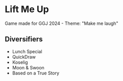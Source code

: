 # Lift Me Up

Game made for GGJ 2024 - Theme: "Make me laugh"

## Diversifiers
* Lunch Special
* QuickDraw
* Koselig
* Moon & Swoon
* Based on a True Story
